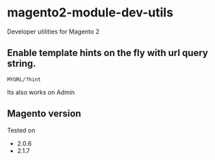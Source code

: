 # magento2-module-dev-utils

Developer utilities for Magento 2



## Enable template hints on the fly with url query string.
```MYURL/?hint ```

Its also works on Admin

## Magento version
Tested on
- 2.0.6
- 2.1.7
